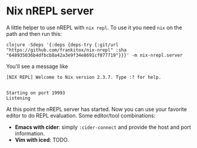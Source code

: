 # Nix nREPL server

A little helper to use nREPL with `nix repl`. To use it you need
`nix` on the path and then run this:

```
clojure -Sdeps '{:deps {deps-try {:git/url "https://github.com/frankitox/nix-nrepl" :sha "648935036b4dfbcb8a42a3e9f34e8691cf077719"}}}' -m nix-nrepl.server
```

You'll see a message like

```
[NIX REPL] Welcome to Nix version 2.3.7. Type :? for help.


Starting on port 19993
Listening
```

At this point the nREPL server has started. Now you can use your
favorite editor to do REPL evaluation. Some editor/tool combinations:

- **Emacs with cider**: simply `:cider-connect` and provide the host
and port information.
- **Vim with iced**: TODO.

